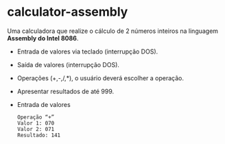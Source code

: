 # calculator-assembly
Uma calculadora que realize o cálculo de 2 números inteiros na linguagem **Assembly do Intel 8086**. 

- Entrada de valores via teclado (interrupção DOS).

- Saída de valores (interrupção DOS).

- Operações (+,-,/,*), o usuário deverá escolher a operação.

- Apresentar resultados de até 999.

- Entrada de valores

  ```
  Operação “+”
  Valor 1: 070
  Valor 2: 071
  Resultado: 141
  ```

